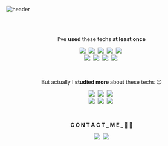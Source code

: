 ![header](https://capsule-render.vercel.app/api?type=SOFT&text=C://baehyunjung/coding/🐣&fontSize=45&fontColor=FEFEFF&color=000000&height=150&animation=twinkling)

<br>
<br>
<p align="center">  I've <b>used</b> these techs <b>at least once</b>  </p> 

<p align="center">
  <img src="https://img.shields.io/badge/Java-007396?style=flat-square&logo=Java&logoColor=white"/></a>&nbsp
  <img src="https://img.shields.io/badge/Spring-6DB33F?style=flat-square&logo=Spring&logoColor=white"/></a>&nbsp
  <img src="https://img.shields.io/badge/SpringBoot-6DB33F?style=flat-square&logo=Spring&logoColor=white"/></a>&nbsp
  <img src="https://img.shields.io/badge/Oracle-F80000?style=flat-square&logo=Oracle&logoColor=white"/></a>&nbsp 
  <img src="https://img.shields.io/badge/Mysql-E6B91E?style=flat-square&logo=MySql&logoColor=white"/></a>&nbsp
  <br>
  <img src="https://img.shields.io/badge/Javascript-ffb13b?style=flat-square&logo=javascript&logoColor=white"/></a>&nbsp
  <img src="https://img.shields.io/badge/TypeScript-3178C6?style=flat-square&logo=TypeScript&logoColor=white"/></a>&nbsp
  <img src="https://img.shields.io/badge/jQuery-0769AD?style=flat-square&logo=jQuery&logoColor=white"/></a>&nbsp
  <img src="https://img.shields.io/badge/css-1572B6?style=flat-square&logo=css3&logoColor=white"/></a>&nbsp
</p>
<br>
<p align="center">  But actually I <b> studied more </b>about these techs 😉</p>

<p align="center">
  <img src="https://img.shields.io/badge/Java-007396?style=flat-square&logo=Java&logoColor=white"/></a>&nbsp
  <img src="https://img.shields.io/badge/Spring-6DB33F?style=flat-square&logo=Spring&logoColor=white"/></a>&nbsp
  <img src="https://img.shields.io/badge/Oracle-F80000?style=flat-square&logo=Oracle&logoColor=white"/></a>&nbsp 
  <br>
  <img src="https://img.shields.io/badge/Javascript-ffb13b?style=flat-square&logo=javascript&logoColor=white"/></a>&nbsp
  <img src="https://img.shields.io/badge/jQuery-0769AD?style=flat-square&logo=jQuery&logoColor=white"/></a>&nbsp
  <img src="https://img.shields.io/badge/css-1572B6?style=flat-square&logo=css3&logoColor=white"/></a>&nbsp
</p>
<br>
<p align="center"><b> C O N T A C T  _ M E  _ 👄 💭 </b></p> 
<p align="center">
<a href="https://velog.io/@baehj"><img src="https://img.shields.io/badge/Tech%20Blog-20C997?style=flat-square&logo=Velog&logoColor=white&link="https://velog.io/@baehj"/></a>&nbsp
<a href="mailto:baehj211221@gmail.com"><img src="https://img.shields.io/badge/Gmail-d14836?style=flat-square&logo=Gmail&logoColor=white&link=baehj211221@gmail.com"/></a>
<p>
